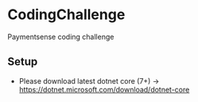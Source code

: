 # CodingChallenge
Paymentsense coding challenge

## Setup
* Please download latest dotnet core (7+) -> https://dotnet.microsoft.com/download/dotnet-core
